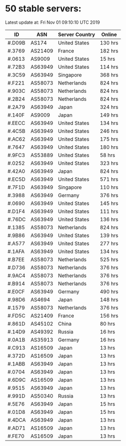 # 50 stable servers:

Latest update at: Fri Nov 01 09:10:10 UTC 2019

| ID | ASN | Server Country | Online |
| -- | --- | -------------- | ------ |
| #.D09B | AS174 | United States | 130 hrs |
| #.3769 | AS21409 | France | 182 hrs |
| #.0613 | AS9009 | United States | 15 hrs |
| #.72B3 | AS63949 | United States | 114 hrs |
| #.3C59 | AS63949 | Singapore | 368 hrs |
| #.F221 | AS58073 | Netherlands | 824 hrs |
| #.903C | AS58073 | Netherlands | 824 hrs |
| #.2B24 | AS58073 | Netherlands | 824 hrs |
| #.2A79 | AS63949 | Japan | 324 hrs |
| #.140F | AS9009 | Japan | 149 hrs |
| #.EECC | AS63949 | United States | 134 hrs |
| #.4C5B | AS63949 | United States | 246 hrs |
| #.AC62 | AS63949 | United States | 175 hrs |
| #.7647 | AS63949 | United States | 180 hrs |
| #.9FC3 | AS53889 | United States | 58 hrs |
| #.0252 | AS63949 | United States | 323 hrs |
| #.42A0 | AS63949 | Japan | 824 hrs |
| #.EC5D | AS63949 | United States | 571 hrs |
| #.7F1D | AS63949 | Singapore | 110 hrs |
| #.3988 | AS63949 | Germany | 376 hrs |
| #.0690 | AS63949 | United States | 145 hrs |
| #.D1F4 | AS63949 | United States | 111 hrs |
| #.76DC | AS63949 | United States | 136 hrs |
| #.1385 | AS58073 | Netherlands | 824 hrs |
| #.9B86 | AS63949 | United States | 139 hrs |
| #.A577 | AS63949 | United States | 277 hrs |
| #.1AFA | AS63949 | United States | 134 hrs |
| #.B7EE | AS58073 | Netherlands | 525 hrs |
| #.D736 | AS58073 | Netherlands | 376 hrs |
| #.9AC4 | AS58073 | Netherlands | 376 hrs |
| #.B914 | AS58073 | Netherlands | 376 hrs |
| #.E0CF | AS63949 | Germany | 490 hrs |
| #.98D6 | AS4694 | Japan | 148 hrs |
| #.1579 | AS58073 | Netherlands | 376 hrs |
| #.FD5C | AS21409 | France | 156 hrs |
| #.861D | AS45102 | China | 80 hrs |
| #.14D9 | AS49392 | Russia | 16 hrs |
| #.0A1B | AS35913 | Germany | 16 hrs |
| #.C913 | AS16509 | Japan | 13 hrs |
| #.372D | AS16509 | Japan | 13 hrs |
| #.1ABB | AS63949 | Japan | 13 hrs |
| #.0704 | AS63949 | Japan | 13 hrs |
| #.6D9C | AS16509 | Japan | 13 hrs |
| #.9515 | AS63949 | Japan | 13 hrs |
| #.991D | AS50340 | Russia | 13 hrs |
| #.5E76 | AS63949 | Japan | 15 hrs |
| #.01D8 | AS63949 | Japan | 15 hrs |
| #.4DCA | AS63949 | Japan | 13 hrs |
| #.AD71 | AS16509 | Japan | 13 hrs |
| #.FE70 | AS16509 | Japan | 13 hrs |

